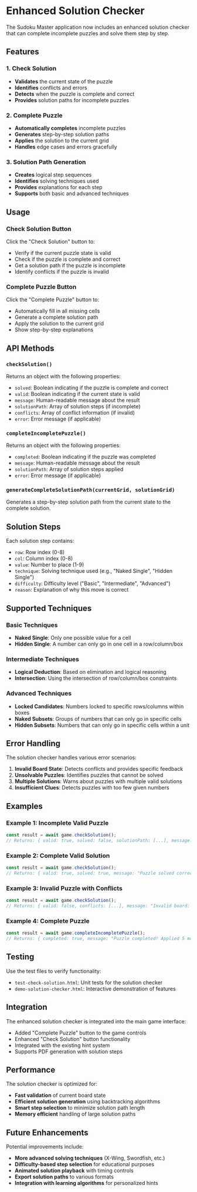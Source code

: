 # Enhanced Solution Checker

The Sudoku Master application now includes an enhanced solution checker that can complete incomplete puzzles and solve them step by step.

## Features

### 1. Check Solution
- **Validates** the current state of the puzzle
- **Identifies** conflicts and errors
- **Detects** when the puzzle is complete and correct
- **Provides** solution paths for incomplete puzzles

### 2. Complete Puzzle
- **Automatically completes** incomplete puzzles
- **Generates** step-by-step solution paths
- **Applies** the solution to the current grid
- **Handles** edge cases and errors gracefully

### 3. Solution Path Generation
- **Creates** logical step sequences
- **Identifies** solving techniques used
- **Provides** explanations for each step
- **Supports** both basic and advanced techniques

## Usage

### Check Solution Button
Click the "Check Solution" button to:
- Verify if the current puzzle state is valid
- Check if the puzzle is complete and correct
- Get a solution path if the puzzle is incomplete
- Identify conflicts if the puzzle is invalid

### Complete Puzzle Button
Click the "Complete Puzzle" button to:
- Automatically fill in all missing cells
- Generate a complete solution path
- Apply the solution to the current grid
- Show step-by-step explanations

## API Methods

### `checkSolution()`
Returns an object with the following properties:
- `solved`: Boolean indicating if the puzzle is complete and correct
- `valid`: Boolean indicating if the current state is valid
- `message`: Human-readable message about the result
- `solutionPath`: Array of solution steps (if incomplete)
- `conflicts`: Array of conflict information (if invalid)
- `error`: Error message (if applicable)

### `completeIncompletePuzzle()`
Returns an object with the following properties:
- `completed`: Boolean indicating if the puzzle was completed
- `message`: Human-readable message about the result
- `solutionPath`: Array of solution steps applied
- `error`: Error message (if applicable)

### `generateCompleteSolutionPath(currentGrid, solutionGrid)`
Generates a step-by-step solution path from the current state to the complete solution.

## Solution Steps

Each solution step contains:
- `row`: Row index (0-8)
- `col`: Column index (0-8)
- `value`: Number to place (1-9)
- `technique`: Solving technique used (e.g., "Naked Single", "Hidden Single")
- `difficulty`: Difficulty level ("Basic", "Intermediate", "Advanced")
- `reason`: Explanation of why this move is correct

## Supported Techniques

### Basic Techniques
- **Naked Single**: Only one possible value for a cell
- **Hidden Single**: A number can only go in one cell in a row/column/box

### Intermediate Techniques
- **Logical Deduction**: Based on elimination and logical reasoning
- **Intersection**: Using the intersection of row/column/box constraints

### Advanced Techniques
- **Locked Candidates**: Numbers locked to specific rows/columns within boxes
- **Naked Subsets**: Groups of numbers that can only go in specific cells
- **Hidden Subsets**: Numbers that can only go in specific cells within a unit

## Error Handling

The solution checker handles various error scenarios:

1. **Invalid Board State**: Detects conflicts and provides specific feedback
2. **Unsolvable Puzzles**: Identifies puzzles that cannot be solved
3. **Multiple Solutions**: Warns about puzzles with multiple valid solutions
4. **Insufficient Clues**: Detects puzzles with too few given numbers

## Examples

### Example 1: Incomplete Valid Puzzle
```javascript
const result = await game.checkSolution();
// Returns: { valid: true, solved: false, solutionPath: [...], message: "Puzzle incomplete. 5 steps remaining to complete." }
```

### Example 2: Complete Valid Solution
```javascript
const result = await game.checkSolution();
// Returns: { valid: true, solved: true, message: "Puzzle solved correctly!" }
```

### Example 3: Invalid Puzzle with Conflicts
```javascript
const result = await game.checkSolution();
// Returns: { valid: false, conflicts: [...], message: "Invalid board: Duplicate 5 in row 1" }
```

### Example 4: Complete Puzzle
```javascript
const result = await game.completeIncompletePuzzle();
// Returns: { completed: true, message: "Puzzle completed! Applied 5 moves.", solutionPath: [...] }
```

## Testing

Use the test files to verify functionality:
- `test-check-solution.html`: Unit tests for the solution checker
- `demo-solution-checker.html`: Interactive demonstration of features

## Integration

The enhanced solution checker is integrated into the main game interface:
- Added "Complete Puzzle" button to the game controls
- Enhanced "Check Solution" button functionality
- Integrated with the existing hint system
- Supports PDF generation with solution steps

## Performance

The solution checker is optimized for:
- **Fast validation** of current board state
- **Efficient solution generation** using backtracking algorithms
- **Smart step selection** to minimize solution path length
- **Memory efficient** handling of large solution paths

## Future Enhancements

Potential improvements include:
- **More advanced solving techniques** (X-Wing, Swordfish, etc.)
- **Difficulty-based step selection** for educational purposes
- **Animated solution playback** with timing controls
- **Export solution paths** to various formats
- **Integration with learning algorithms** for personalized hints 